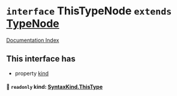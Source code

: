 # `interface` ThisTypeNode `extends` [TypeNode](../interface.TypeNode/README.md)

[Documentation Index](../README.md)

## This interface has

- property [kind](#-readonly-kind-syntaxkindthistype)


#### 📄 `readonly` kind: [SyntaxKind.ThisType](../enum.SyntaxKind/README.md#thistype--197)



